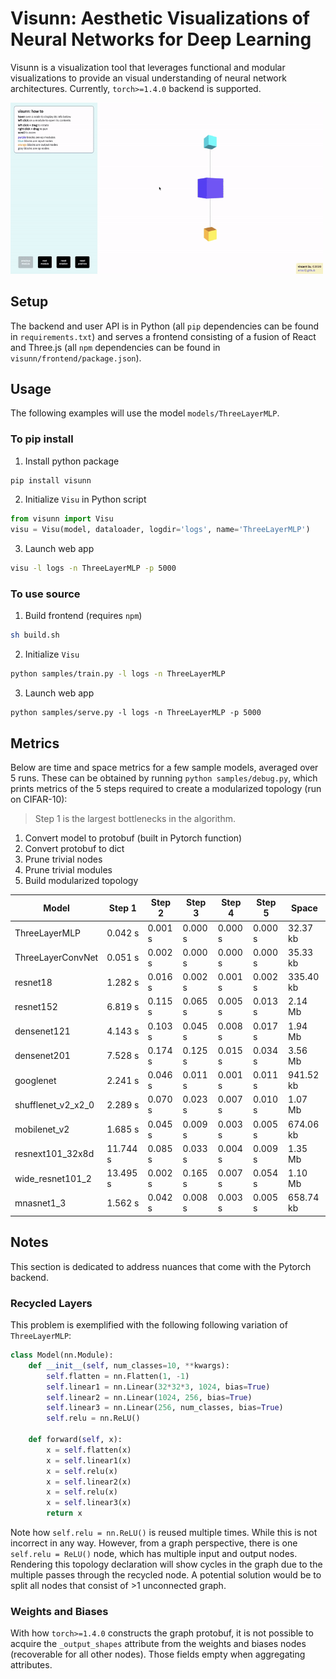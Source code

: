 # Visunn: Aesthetic Visualizations of Neural Networks for Deep Learning
Visunn is a visualization tool that leverages functional and modular visualizations to provide an visual understanding of neural network architectures. Currently, `torch>=1.4.0` backend is supported.

<img src="files/demo.gif" alt="demo gif" width="500">

## Setup
The backend and user API is in Python (all `pip` dependencies can be found in `requirements.txt`) and serves a frontend consisting of a fusion of React and Three.js (all `npm` dependencies can be found in `visunn/frontend/package.json`).

## Usage
The following examples will use the model `models/ThreeLayerMLP`.

### To pip install
1. Install python package
```bash
pip install visunn
```
2. Initialize `Visu` in Python script
```python
from visunn import Visu
visu = Visu(model, dataloader, logdir='logs', name='ThreeLayerMLP')
```
3. Launch web app
```bash
visu -l logs -n ThreeLayerMLP -p 5000
```
### To use source
1. Build frontend (requires `npm`)
```bash
sh build.sh
```
2. Initialize `Visu`
```bash
python samples/train.py -l logs -n ThreeLayerMLP
```
3. Launch web app
```
python samples/serve.py -l logs -n ThreeLayerMLP -p 5000
```

## Metrics
Below are time and space metrics for a few sample models, averaged over 5 runs. These can be obtained by running `python samples/debug.py`, which prints metrics of the 5 steps required to create a modularized topology (run on CIFAR-10):
 > Step 1 is the largest bottlenecks in the algorithm.
1. Convert model to protobuf (built in Pytorch function)
2. Convert protobuf to dict
3. Prune trivial nodes
4. Prune trivial modules
5. Build modularized topology

| Model              | Step 1   | Step 2  | Step 3  | Step 4  | Step 5  | Space     |
|--------------------|----------|---------|---------|---------|---------|-----------|
| ThreeLayerMLP      |  0.042 s | 0.001 s | 0.000 s | 0.000 s | 0.000 s |  32.37 kb |
| ThreeLayerConvNet  |  0.051 s | 0.002 s | 0.000 s | 0.000 s | 0.000 s |  35.33 kb |
| resnet18           |  1.282 s | 0.016 s | 0.002 s | 0.001 s | 0.002 s | 335.40 kb |
| resnet152          |  6.819 s | 0.115 s | 0.065 s | 0.005 s | 0.013 s |   2.14 Mb |
| densenet121        |  4.143 s | 0.103 s | 0.045 s | 0.008 s | 0.017 s |   1.94 Mb |
| densenet201        |  7.528 s | 0.174 s | 0.125 s | 0.015 s | 0.034 s |   3.56 Mb |
| googlenet          |  2.241 s | 0.046 s | 0.011 s | 0.001 s | 0.011 s | 941.52 kb |
| shufflenet_v2_x2_0 |  2.289 s | 0.070 s | 0.023 s | 0.007 s | 0.010 s |   1.07 Mb |
| mobilenet_v2       |  1.685 s | 0.045 s | 0.009 s | 0.003 s | 0.005 s | 674.06 kb |
| resnext101_32x8d   | 11.744 s | 0.085 s | 0.033 s | 0.004 s | 0.009 s |   1.35 Mb |
| wide_resnet101_2   | 13.495 s | 0.002 s | 0.165 s | 0.007 s | 0.054 s |   1.10 Mb |
| mnasnet1_3         |  1.562 s | 0.042 s | 0.008 s | 0.003 s | 0.005 s | 658.74 kb |

## Notes
This section is dedicated to address nuances that come with the Pytorch backend.

### Recycled Layers
This problem is exemplified with the following following variation of `ThreeLayerMLP`:
```python
class Model(nn.Module):
    def __init__(self, num_classes=10, **kwargs):
        self.flatten = nn.Flatten(1, -1)
        self.linear1 = nn.Linear(32*32*3, 1024, bias=True)
        self.linear2 = nn.Linear(1024, 256, bias=True)
        self.linear3 = nn.Linear(256, num_classes, bias=True)
        self.relu = nn.ReLU()

    def forward(self, x):
        x = self.flatten(x)
        x = self.linear1(x)
        x = self.relu(x)
        x = self.linear2(x)
        x = self.relu(x)
        x = self.linear3(x)
        return x
```
Note how `self.relu = nn.ReLU()` is reused multiple times. While this is not incorrect in any way. However, from a graph perspective, there is one `self.relu = ReLU()` node, which has multiple input and output nodes. Rendering this topology declaration will show cycles in the graph due to the multiple passes through the recycled node. A potential solution would be to split all nodes that consist of >1 unconnected graph.

### Weights and Biases
With how `torch>=1.4.0` constructs the graph protobuf, it is not possible to acquire the `_output_shapes` attribute from the weights and biases nodes (recoverable for all other nodes). Those fields empty when aggregating attributes.
